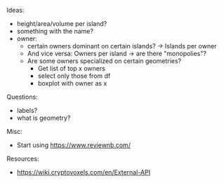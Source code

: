 Ideas:
- height/area/volume per island?
- something with the name?
- owner:
    - certain owners dominant on certain islands? -> Islands per owner
    - And vice versa: Owners per island -> are there "monopolies"?
    - Are some owners specialized on certain geometries?
      - Get list of top x owners
      - select only those from df
      - boxplot with owner as x

Questions:
- labels?
- what is geometry?

Misc:
- Start using https://www.reviewnb.com/

Resources:
- https://wiki.cryptovoxels.com/en/External-API
